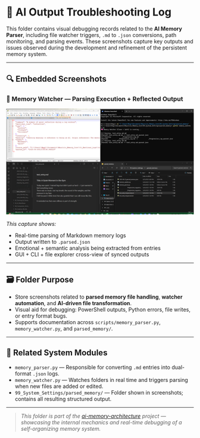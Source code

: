# 🧠 AI Output Troubleshooting Log

This folder contains visual debugging records related to the **AI Memory Parser**, including file watcher triggers, `.md` to `.json` conversions, path monitoring, and parsing events. These screenshots capture key outputs and issues observed during the development and refinement of the persistent memory system.

---

## 🔍 Embedded Screenshots

### 📄 Memory Watcher — Parsing Execution + Reflected Output

![Memory Watcher Parsing + JSON Reflection](./Screenshot-2025-06-24-1659222226.png)

_This capture shows:_
- Real-time parsing of Markdown memory logs
- Output written to `.parsed.json`
- Emotional + semantic analysis being extracted from entries
- GUI + CLI + file explorer cross-view of synced outputs

---

## 🗃️ Folder Purpose

- Store screenshots related to **parsed memory file handling**, **watcher automation**, and **AI-driven file transformation**.
- Visual aid for debugging: PowerShell outputs, Python errors, file writes, or entry format bugs.
- Supports documentation across `scripts/memory_parser.py`, `memory_watcher.py`, and `parsed_memory/`.

---

## 🔗 Related System Modules

- `memory_parser.py` — Responsible for converting `.md` entries into dual-format `.json` logs.
- `memory_watcher.py` — Watches folders in real time and triggers parsing when new files are added or edited.
- `99_System_Settings/parsed_memory/` — Folder shown in screenshots; contains all resulting structured output.

---

> _This folder is part of the [ai-memory-architecture](https://github.com/Mugiwara555343/ai-memory-architecture) project — showcasing the internal mechanics and real-time debugging of a self-organizing memory system._
